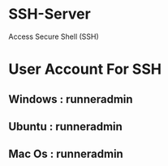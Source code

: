 # SSH-Server
Access Secure Shell (SSH)

# User Account For SSH

## Windows : runneradmin
##  Ubuntu : runneradmin
##  Mac Os : runneradmin
